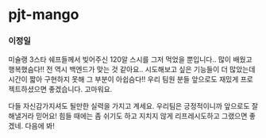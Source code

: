 # pjt-mango


### 이정일
미슐랭 3스타 쉐프들께서 빚어주신 120알 스시를 그저 먹었을 뿐입니다.. 많이 배웠고 행복했슴다!! 
전 역시 백엔드가 맞는 것 같아요.. 시도해보고 싶은 기능들이 더 많았는데 시간이 짧아 구현하지 못해 
그 부분이 아쉽슴다!! 우리 팀원 분들 앞으로도 재밌게 프로젝트하셨으면 좋겠습니다. 고마워요.

다들 자신감가지셔도 될만한 실력을 가지고 계세요. 우리팀은 긍정적이니까 앞으로도 잘 해낼거라 믿어요!
힘들 때에는 좀 쉬기도 하고 지치지 않게 리프레시도하고 그랬으면 좋겠네. 다음에 봐!
